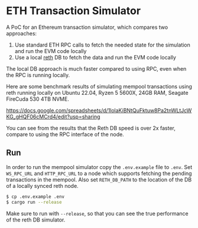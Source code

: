 # ETH Transaction Simulator

A PoC for an Ethereum transaction simulator, which compares two approaches:

1. Use standard ETH RPC calls to fetch the needed state for the simulation and run the EVM code locally
2. Use a local [reth](https://github.com/paradigmxyz/reth) DB to fetch the data and run the EVM code locally

The local DB approach is much faster compared to using RPC, even when the RPC is running locally.

Here are some benchmark results of simulating mempool transactions using reth running locally on Ubuntu 22.04, Ryzen 5 5600X, 24GB RAM, Seagate FireCuda 530 4TB NVME.

https://docs.google.com/spreadsheets/d/1lolaKiBNtQuFktuw8Pa2tnWLtJcWKG_gHQF06cMCrd4/edit?usp=sharing

You can see from the results that the Reth DB speed is over 2x faster, compare to using the RPC interface of the node.

## Run

In order to run the mempool simulator copy the `.env.example` file to `.env`. Set `WS_RPC_URL` and `HTTP_RPC_URL` to a node which supports fetching the pending transactions in the mempool. Also set `RETH_DB_PATH` to the location of the DB of a locally synced reth node.

```bash
$ cp .env.example .env
$ cargo run --release
```

Make sure to run with `--release`, so that you can see the true performance of the reth DB simulator.